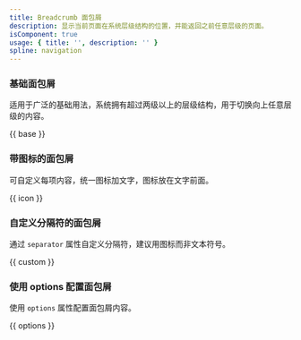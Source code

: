 ```yaml
---
title: Breadcrumb 面包屑
description: 显示当前页面在系统层级结构的位置，并能返回之前任意层级的页面。
isComponent: true
usage: { title: '', description: '' }
spline: navigation
---
```


### 基础面包屑

适用于广泛的基础用法，系统拥有超过两级以上的层级结构，用于切换向上任意层级的内容。

{{ base }}

### 带图标的面包屑

可自定义每项内容，统一图标加文字，图标放在文字前面。

{{ icon }}

### 自定义分隔符的面包屑

通过 `separator` 属性自定义分隔符，建议用图标而非文本符号。

{{ custom }}

<!-- ### 带下拉的面包屑
面包屑支持下拉菜单，带下拉的面包屑分隔符建议避免使用 “ > ”。

{{ dropdown }} -->

### 使用 options 配置面包屑

使用 `options` 属性配置面包屑内容。

{{ options }}

